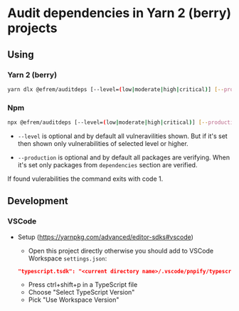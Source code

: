 # Audit dependencies in Yarn 2 (berry) projects

## Using

### Yarn 2 (berry)

```bash
yarn dlx @efrem/auditdeps [--level=(low|moderate|high|critical)] [--production]
```

### Npm

```bash
npx @efrem/auditdeps [--level=(low|moderate|high|critical)] [--production]
```

- `--level` is optional and by default all vulneravilities shown. But if it's set then shown only vulnerabilities of selected level or higher.

- `--production` is optional and by default all packages are verifying. When it's set only packages from `dependencies` section are verified.

If found vulerabilities the command exits with code 1.

## Development

### VSCode

- Setup (<https://yarnpkg.com/advanced/editor-sdks#vscode>)

  - Open this project directly otherwise you should add to VSCode Workspace `settings.json`:

  ```json
  "typescript.tsdk": "<current directory name>/.vscode/pnpify/typescript/lib"
  ```

  - Press ctrl+shift+p in a TypeScript file
  - Choose "Select TypeScript Version"
  - Pick "Use Workspace Version"
